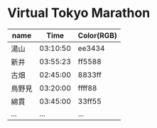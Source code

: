 Virtual Tokyo Marathon
====

|name|Time|Color(RGB)|
|--|--|--|
|湯山|03:10:50|ee3434|
|新井|03:55:23|ff5588|
|古畑|02:45:00|8833ff|
|鳥野見|03:20:00|ffff88|
|綿貫|03:45:00|33ff55|
|...|...|...|